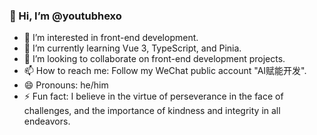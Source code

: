 ### 👋 Hi, I’m @youtubhexo

- 👀 I’m interested in front-end development.
- 🌱 I’m currently learning Vue 3, TypeScript, and Pinia.
- 💞️ I’m looking to collaborate on front-end development projects.
- 📫 How to reach me: Follow my WeChat public account "AI赋能开发".
- 😄 Pronouns: he/him
- ⚡ Fun fact: I believe in the virtue of perseverance in the face of challenges, and the importance of kindness and integrity in all endeavors.

<!---
youtubhexo/youtubhexo is a ✨ special ✨ repository because its `README.md` (this file) appears on your GitHub profile.
You can click the Preview link to take a look at your changes.
--->
